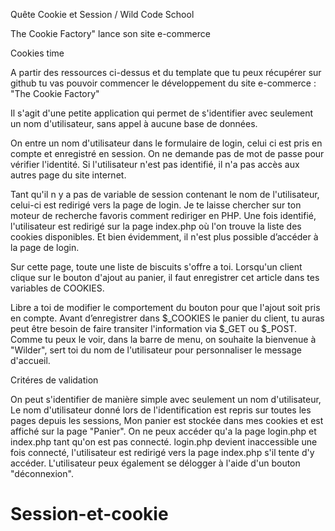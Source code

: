 Quête Cookie et Session 
/ Wild Code School

The Cookie Factory" lance son site e-commerce

Cookies time

A partir des ressources ci-dessus et du template que tu peux récupérer sur github tu vas pouvoir commencer le développement du site e-commerce : "The Cookie Factory"

Il s'agit d'une petite application qui permet de s'identifier avec seulement un nom d'utilisateur, sans appel à aucune base de données.

On entre un nom d'utilisateur dans le formulaire de login, celui ci est pris en compte et enregistré en session. On ne demande pas de mot de passe pour vérifier l'identité.
Si l'utilisateur n'est pas identifié, il n'a pas accès aux autres page du site internet.

Tant qu'il n y a pas de variable de session contenant le nom de l'utilisateur, celui-ci est redirigé vers la page de login. Je te laisse chercher sur ton moteur de recherche favoris comment rediriger en PHP.
Une fois identifié, l'utilisateur est redirigé sur la page index.php où l'on trouve la liste des cookies disponibles. Et bien évidemment, il n'est plus possible d’accéder à la page de login.

Sur cette page, toute une liste de biscuits s'offre a toi. Lorsqu'un client clique sur le bouton d'ajout au panier, il faut enregistrer cet article dans tes variables de COOKIES.

Libre a toi de modifier le comportement du bouton pour que l'ajout soit pris en compte.
Avant d’enregistrer dans $_COOKIES le panier du client, tu auras peut être besoin de faire transiter l'information via $_GET ou $_POST.
Comme tu peux le voir, dans la barre de menu, on souhaite la bienvenue à "Wilder", sert toi du nom de l'utilisateur pour personnaliser le message d'accueil.

Critéres de validation

On peut s'identifier de manière simple avec seulement un nom d'utilisateur,
Le nom d'utilisateur donné lors de l'identification est repris sur toutes les pages depuis les sessions,
Mon panier est stockée dans mes cookies et est affiché sur la page "Panier".
On ne peux accéder qu'a la page login.php et index.php tant qu'on est pas connecté. login.php devient inaccessible une fois connecté, l'utilisateur est redirigé vers la page index.php s'il tente d'y accéder.
L'utilisateur peux également se délogger à l'aide d'un bouton "déconnexion".
# Session-et-cookie
